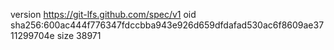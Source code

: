 version https://git-lfs.github.com/spec/v1
oid sha256:600ac444f776347fdccbba943e926d659dfdafad530ac6f8609ae3711299704e
size 38971
